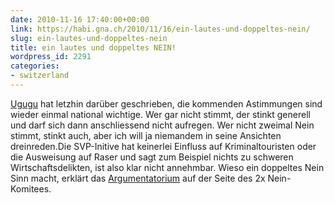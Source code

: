 ```yaml
---
date: 2010-11-16 17:40:00+00:00
link: https://habi.gna.ch/2010/11/16/ein-lautes-und-doppeltes-nein/
slug: ein-lautes-und-doppeltes-nein
title: ein lautes und doppeltes NEIN!
wordpress_id: 2291
categories:
- switzerland
---
```


[Ugugu](http://blogdessennamenmansichnichtmerkenkann.wordpress.com/2010/10/29/es-hat-sich-ausgeschaf/) hat letzhin darüber geschrieben, die kommenden Astimmungen sind wieder einmal national wichtige. Wer gar nicht stimmt, der stinkt generell und darf sich dann anschliessend nicht aufregen. Wer nicht zweimal Nein stimmt, stinkt auch, aber ich will ja niemandem in seine Ansichten dreinreden.Die SVP-Initive hat keinerlei Einfluss auf Kriminaltouristen oder die Ausweisung auf Raser und sagt zum Beispiel nichts zu schweren Wirtschaftsdelikten, ist also klar nicht annehmbar. Wieso ein doppeltes Nein Sinn macht, erklärt das [Argumentatorium](http://www.ausschaffungsinitiative-2xnein.ch/warum-2xnein/) auf der Seite des 2x Nein-Komitees.  


